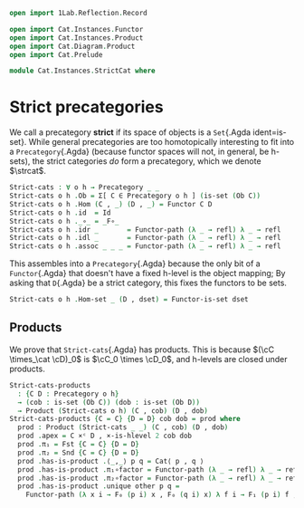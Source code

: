 ```agda
open import 1Lab.Reflection.Record

open import Cat.Instances.Functor
open import Cat.Instances.Product
open import Cat.Diagram.Product
open import Cat.Prelude

module Cat.Instances.StrictCat where
```

<!--
```agda
open Product
open is-product
open Precategory
open Functor

private variable
  o h : Level
```
-->

# Strict precategories

We call a precategory **strict** if its space of objects is a
`Set`{.Agda ident=is-set}. While general precategories are too
homotopically interesting to fit into a `Precategory`{.Agda} (because
functor spaces will not, in general, be h-sets), the strict categories
_do_ form a precategory, which we denote $\strcat$.

<!--
```agda
private unquoteDecl eqv = declare-record-iso eqv (quote Functor)

Functor-is-set : ∀ {o h} {C D : Precategory o h} → is-set (Ob D)
               → is-set (Functor C D)
Functor-is-set {o = o} {h} {C} {D} dobset =
  Iso→is-hlevel 2 eqv (hlevel 2)
  where
    open Precategory.HLevel-instance D
    instance
      Dob : H-Level (Ob D) 2
      Dob = basic-instance 2 dobset
```
-->

```agda
Strict-cats : ∀ o h → Precategory _ _
Strict-cats o h .Ob = Σ[ C ∈ Precategory o h ] (is-set (Ob C))
Strict-cats o h .Hom (C , _) (D , _) = Functor C D
Strict-cats o h .id  = Id
Strict-cats o h ._∘_ = _F∘_
Strict-cats o h .idr _       = Functor-path (λ _ → refl) λ _ → refl
Strict-cats o h .idl _       = Functor-path (λ _ → refl) λ _ → refl
Strict-cats o h .assoc _ _ _ = Functor-path (λ _ → refl) λ _ → refl
```

This assembles into a `Precategory`{.Agda} because the only bit of a
`Functor`{.Agda} that doesn't have a fixed h-level is the object
mapping; By asking that `D`{.Agda} be a strict category, this fixes the
functors to be sets.

```agda
Strict-cats o h .Hom-set _ (D , dset) = Functor-is-set dset
```

## Products

We prove that `Strict-cats`{.Agda} has products. This is because
$(\cC \times_\cat \cD)_0$ is $\cC_0 \times \cD_0$,
and h-levels are closed under products.

```agda
Strict-cats-products
  : {C D : Precategory o h}
  → (cob : is-set (Ob C)) (dob : is-set (Ob D))
  → Product (Strict-cats o h) (C , cob) (D , dob)
Strict-cats-products {C = C} {D = D} cob dob = prod where
  prod : Product (Strict-cats _ _) (C , cob) (D , dob)
  prod .apex = C ×ᶜ D , ×-is-hlevel 2 cob dob
  prod .π₁ = Fst {C = C} {D = D}
  prod .π₂ = Snd {C = C} {D = D}
  prod .has-is-product .⟨_,_⟩ p q = Cat⟨ p , q ⟩
  prod .has-is-product .π₁∘factor = Functor-path (λ _ → refl) λ _ → refl
  prod .has-is-product .π₂∘factor = Functor-path (λ _ → refl) λ _ → refl
  prod .has-is-product .unique other p q =
    Functor-path (λ x i → F₀ (p i) x , F₀ (q i) x) λ f i → F₁ (p i) f , F₁ (q i) f
```
